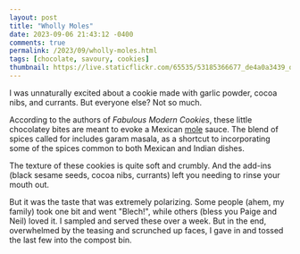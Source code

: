 ```yaml
---
layout: post
title: "Wholly Moles"
date: 2023-09-06 21:43:12 -0400
comments: true
permalink: /2023/09/wholly-moles.html
tags: [chocolate, savoury, cookies]
thumbnail: https://live.staticflickr.com/65535/53185366677_de4a0a3439_q.jpg
---
```


I was unnaturally excited about a cookie made with garlic powder, cocoa 
nibs, and currants. But everyone else? Not so much.

According to the authors of _Fabulous Modern Cookies_, these little
chocolatey bites are meant to evoke a Mexican 
[mole](https://en.wikipedia.org/wiki/Mole_(sauce)) sauce. The 
blend of spices called for includes garam masala,
as a shortcut to incorporating some of the spices common to
both Mexican and Indian dishes.

The texture of these cookies is quite soft and crumbly. And the 
add-ins (black sesame seeds, cocoa nibs, currants) left you needing
to rinse your mouth out.

But it was the taste that was extremely polarizing. Some people
(ahem, my family) took one bit and went "Blech!", while others
(bless you Paige and Neil) loved it. I sampled and served these over 
a week. But in the end, overwhelmed by the teasing and scrunched
up faces, I gave in and tossed the last few into the compost bin.


